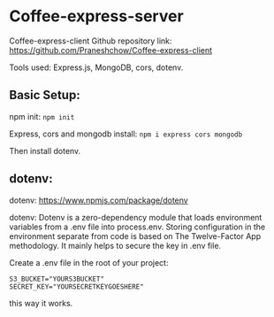 # Coffee-express-server

Coffee-express-client Github repository link: https://github.com/Praneshchow/Coffee-express-client

Tools used: Express.js, MongoDB, cors, dotenv. 

## Basic Setup: 

npm init: `npm init`

Express, cors and mongodb install: `npm i express cors mongodb`

Then install dotenv. 

## dotenv:

dotenv: https://www.npmjs.com/package/dotenv

dotenv: Dotenv is a zero-dependency module that loads environment variables from a .env file into process.env. Storing configuration in the environment separate from code is based on The Twelve-Factor App methodology.
It mainly helps to secure the key in .env file. 

Create a .env file in the root of your project:

```
S3_BUCKET="YOURS3BUCKET"
SECRET_KEY="YOURSECRETKEYGOESHERE"
```

this way it works. 

